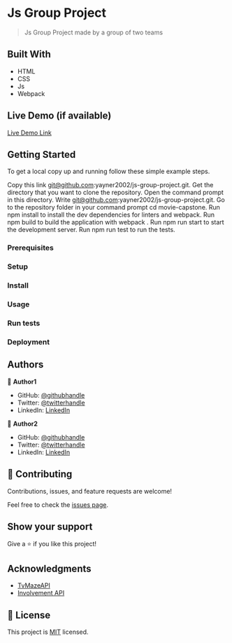 # Js Group Project

> Js Group Project made by a group of two teams

## Built With

- HTML
- CSS
- Js
- Webpack

## Live Demo (if available)

[Live Demo Link](https://livedemo.com)


## Getting Started

To get a local copy up and running follow these simple example steps.

Copy this link git@github.com:yayner2002/js-group-project.git.
Get the directory that you want to clone the repository.
Open the command prompt in this directory.
Write git@github.com:yayner2002/js-group-project.git.
Go to the repository folder in your command prompt cd movie-capstone.
Run npm install to install the dev dependencies for linters and webpack.
Run npm build to build the application with webpack .
Run npm run start to start the development server.
Run npm run test to run the tests.

### Prerequisites

### Setup

### Install

### Usage

### Run tests

### Deployment



## Authors

👤 **Author1**

- GitHub: [@githubhandle](https://github.com/githubhandle)
- Twitter: [@twitterhandle](https://twitter.com/twitterhandle)
- LinkedIn: [LinkedIn](https://linkedin.com/in/linkedinhandle)

👤 **Author2**

- GitHub: [@githubhandle](https://github.com/githubhandle)
- Twitter: [@twitterhandle](https://twitter.com/twitterhandle)
- LinkedIn: [LinkedIn](https://linkedin.com/in/linkedinhandle)

## 🤝 Contributing

Contributions, issues, and feature requests are welcome!

Feel free to check the [issues page](https://github.com/yayner2002/js-group-project/issues).

## Show your support

Give a ⭐️ if you like this project!

## Acknowledgments

- [TvMazeAPI](https://www.tvmaze.com/api)
- [Involvement API](https://www.notion.so/Involvement-API-869e60b5ad104603aa6db59e08150270)

## 📝 License

This project is [MIT](./MIT.md) licensed.
